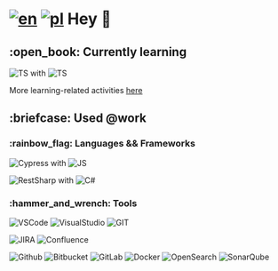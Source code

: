 # [![en](https://img.shields.io/badge/lang-en-red.svg)](https://github.com/bugITwhisperer/bugITwhisperer/blob/main/README.md) [![pl](https://img.shields.io/badge/lang-pl-green.svg)](https://github.com/bugITwhisperer/bugITwhisperer/blob/main/README.pl.md) Hey 👋

<h2 align="left">:open_book: Currently learning</h2>
<div id="learning-now-badges">
  
![TS](https://img.shields.io/badge/Framework-Playwright-323330?style=plastic&logo=Playwright&logoColor=F7DF1E&color=darkgray) with ![TS](https://img.shields.io/badge/Code-TypeScript-323330?style=plastic&logo=typescript&logoColor=F7DF1E&color=darkgray)
</div>

More learning-related activities [here](https://github.com/bugITwhisperer/bugITwhisperer/blob/main/README.learning-activities.md)

<h2 align="left">:briefcase: Used @work</h2>
<h3 align="left">:rainbow_flag: Languages && Frameworks </h3>
<div id="in-use-badges">

![Cypress](https://img.shields.io/badge/Framework-Cypress-323330?style=plastic&logo=Cypress&logoColor=F7DF1E&color=darkgray) with ![JS](https://img.shields.io/badge/Code-JavaScript-323330?style=plastic&logo=javascript&logoColor=F7DF1E&color=darkgray)

![RestSharp](https://img.shields.io/badge/Framework-RestSharp-323330?style=plastic&logo=restsharp&logoColor=F7DF1E&color=darkgray) with ![C#](https://img.shields.io/badge/Code-C%23-%23239120.svg?style=plastic&logo=c-sharp&logoColor=F7DF1E&color=darkgray)
</div>

<h3 align="left">:hammer_and_wrench: Tools</h3>
<div id="tools">
  
![VSCode](https://img.shields.io/badge/Visual_Studio_Code-0078D4?style=plastic&logo=visual%20studio%20code&logoColor=white)
![VisualStudio](https://img.shields.io/badge/Visual_Studio-5C2D91?style=plastic&logo=visual%20studio&logoColor=white)
![GIT](https://img.shields.io/badge/GIT-orange?style=plastic&logo=git&logoColor=white)

![JIRA](https://img.shields.io/badge/Jira-0052CC?style=plastic&logo=Jira&logoColor=white)
![Confluence](https://img.shields.io/badge/Confluence-0052CC.svg?style=plastic&logo=confluence&logoColor=white)

![Github](https://img.shields.io/badge/Github-black?style=plastic&logo=github&logoColor=gray&Color=white)
![Bitbucket](https://img.shields.io/badge/Bitbucket-0052CC?style=plastic&logo=bitbucket&logoColor=blue&Color=white)
![GitLab](https://img.shields.io/badge/GitLabCI-5C2D91?style=plastic&logo=gitlab&logoColor=orange&Color=white)
![Docker](https://img.shields.io/badge/Docker-darkblue?style=plastic&logo=docker&logoColor=white)
![OpenSearch](https://img.shields.io/badge/OpenSearch-white?style=plastic&logo=opensearch&logoColor=4E9BCD&color=white)
![SonarQube](https://img.shields.io/badge/SonarQube-white?style=plastic&logo=sonarqube&logoColor=4E9BCD&color=white)
</div>
